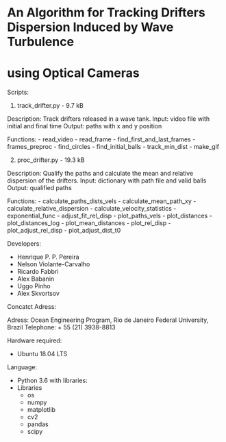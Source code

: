 # An Algorithm for Tracking Drifters Dispersion Induced by Wave Turbulence
# using Optical Cameras

Scripts:

1. track_drifter.py - 9.7 kB

Description: Track drifters released in a wave tank.
Input: video file with initial and final time
Output: paths with x and y position

Functions:
    - read_video
    - read_frame
    - find_first_and_last_frames
    - frames_preproc
    - find_circles
    - find_initial_balls
    - track_min_dist
    - make_gif

2. proc_drifter.py - 19.3 kB

Description: Qualify the paths and calculate the mean
             and relative dispersion of the drifters.
Input: dictionary with path file and valid balls
Output: qualified paths

Functions:
    - calculate_paths_dists_vels
    - calculate_mean_path_xy
    - calculate_relative_dispersion
    - calculate_velocity_statistics
    - exponential_func
    - adjust_fit_rel_disp
    - plot_paths_vels
    - plot_distances
    - plot_distances_log
    - plot_mean_distances
    - plot_rel_disp
    - plot_adjust_rel_disp
    - plot_adjust_dist_t0

Developers:

- Henrique P. P. Pereira
- Nelson Violante-Carvalho
- Ricardo Fabbri
- Alex Babanin
- Uggo Pinho
- Alex Skvortsov

Concatct Adress:

Adress: Ocean Engineering Program, Rio de Janeiro Federal University, Brazil
Telephone: + 55 (21) 3938-8813

Hardware required:

- Ubuntu 18.04 LTS

Language:

- Python 3.6 with libraries:
- Libraries
    - os
    - numpy
    - matplotlib
    - cv2
    - pandas
    - scipy
